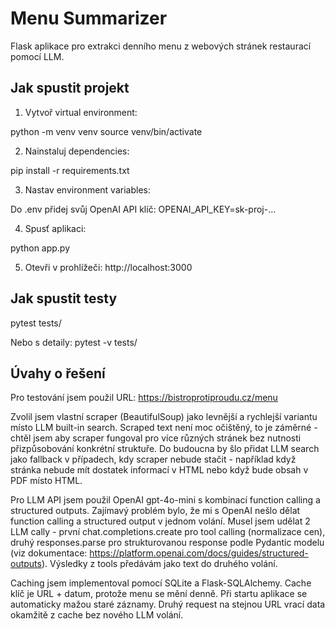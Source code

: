# Menu Summarizer

Flask aplikace pro extrakci denního menu z webových stránek restaurací pomocí LLM.

## Jak spustit projekt

1. Vytvoř virtual environment:

python -m venv venv
source venv/bin/activate


2. Nainstaluj dependencies:

pip install -r requirements.txt


3. Nastav environment variables:

Do .env přidej svůj OpenAI API klíč:
OPENAI_API_KEY=sk-proj-...


4. Spusť aplikaci:

python app.py


5. Otevři v prohlížeči: http://localhost:3000

## Jak spustit testy

pytest tests/

Nebo s detaily:
pytest -v tests/

## Úvahy o řešení

Pro testování jsem použil URL: https://bistroprotiproudu.cz/menu

Zvolil jsem vlastní scraper (BeautifulSoup) jako levnější a rychlejší variantu místo LLM built-in search. Scraped text není moc očištěný, to je záměrné - chtěl jsem aby scraper fungoval pro více různých stránek bez nutnosti přizpůsobování konkrétní struktuře. Do budoucna by šlo přidat LLM search jako fallback v případech, kdy scraper nebude stačit - například když stránka nebude mít dostatek informací v HTML nebo když bude obsah v PDF místo HTML.

Pro LLM API jsem použil OpenAI gpt-4o-mini s kombinací function calling a structured outputs. Zajímavý problém bylo, že mi s OpenAI nešlo dělat function calling a structured output v jednom volání. Musel jsem udělat 2 LLM cally - první chat.completions.create pro tool calling (normalizace cen), druhý responses.parse pro strukturovanou response podle Pydantic modelu (viz dokumentace: https://platform.openai.com/docs/guides/structured-outputs). Výsledky z tools předávám jako text do druhého volání.

Caching jsem implementoval pomocí SQLite a Flask-SQLAlchemy. Cache klíč je URL + datum, protože menu se mění denně. Při startu aplikace se automaticky mažou staré záznamy. Druhý request na stejnou URL vrací data okamžitě z cache bez nového LLM volání.